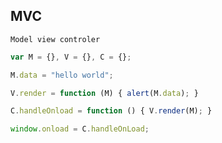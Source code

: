 ## MVC
`Model view controler`

```javascript
var M = {}, V = {}, C = {};

M.data = "hello world";

V.render = function (M) { alert(M.data); }

C.handleOnload = function () { V.render(M); }

window.onload = C.handleOnLoad;

```